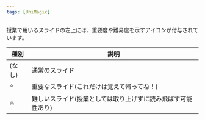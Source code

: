 ```yaml
---
tags: [UniMagic]
---
```


授業で用いるスライドの左上には、重要度や難易度を示すアイコンが付与されています。

| 種別   | 説明                                                         |
| ------ | ------------------------------------------------------------ |
| (なし) | 通常のスライド                                               |
| ⭐     | 重要なスライド(これだけは覚えて帰ってね！)                   |
| 🔥     | 難しいスライド(授業としては取り上げずに読み飛ばす可能性あり) |

